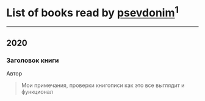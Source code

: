 # List of books read by [psevdonim](https://my.mail.ru/mail/psevdonim)<sup>1</sup>
---

## 2020

### Заголовок книги
Автор
> Мои примечания, проверки книгописи как это все выглядит и функционал



